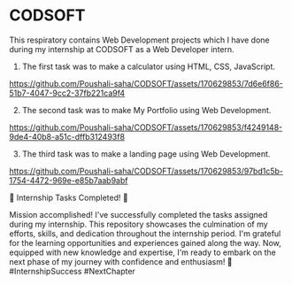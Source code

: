 # CODSOFT
This respiratory contains Web Development projects which I have done during my internship at CODSOFT as a Web Developer intern.

1. The first task was to make a calculator using HTML, CSS, JavaScript. 


https://github.com/Poushali-saha/CODSOFT/assets/170629853/7d6e6f86-51b7-4047-9cc2-37fb221ca9f4


2. The second task was to make My Portfolio using Web Development.


https://github.com/Poushali-saha/CODSOFT/assets/170629853/f4249148-9de4-40b8-a51c-dffb312493f8


3. The third task was to make a landing page using Web Development.


https://github.com/Poushali-saha/CODSOFT/assets/170629853/97bd1c5b-1754-4472-969e-e85b7aab9abf



🚀 Internship Tasks Completed! 🎉

Mission accomplished! I've successfully completed the tasks assigned during my internship. This repository showcases the culmination of my efforts, skills, and dedication throughout the internship period. I'm grateful for the learning opportunities and experiences gained along the way. Now, equipped with new knowledge and expertise, I'm ready to embark on the next phase of my journey with confidence and enthusiasm! 🌟 #InternshipSuccess #NextChapter









   
